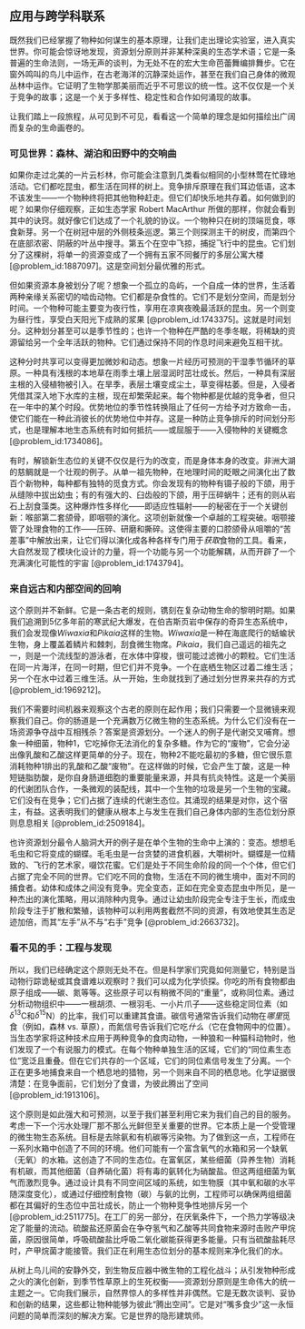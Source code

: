 ## 应用与跨学科联系

既然我们已经掌握了物种如何谋生的基本原理，让我们走出理论实验室，进入真实世界。你可能会惊讶地发现，资源划分原则并非某种深奥的生态学术语；它是一条普遍的生命法则，一场无声的谈判，为无处不在的宏大生命芭蕾舞编排舞步。它在窗外鸣叫的鸟儿中运作，在古老海洋的沉静深处运作，甚至在我们自己身体的微观丛林中运作。它证明了生物学那美丽而近乎不可思议的统一性。这不仅仅是一个关于竞争的故事；这是一个关于多样性、稳定性和合作如何涌现的故事。

让我们踏上一段旅程，从可见到不可见，看看这一个简单的理念是如何描绘出广阔而复杂的生命画卷的。

### 可见世界：森林、湖泊和田野中的交响曲

如果你走过北美的一片云杉林，你可能会注意到几类看似相同的小型林莺在忙碌地活动。它们都吃昆虫，都生活在同样的树上。竞争排斥原理在我们耳边低语，这本不该发生——一个物种终将把其他物种赶走。但它们却快乐地共存着。如何做到的呢？如果你仔细观察，正如生态学家 Robert MacArthur 所做的那样，你就会看到其中的诀窍。就好像它们达成了一个礼貌的协议。一个物种只在树的顶端觅食，啄食新芽。另一个在树冠中层的外侧枝条巡逻。第三个则探测主干的树皮，而第四个在底部浓密、阴蔽的叶丛中搜寻。第五个在空中飞掠，捕捉飞行中的昆虫。它们划分了这棵树，将单一的资源变成了一个拥有五家不同餐厅的多层公寓大楼 [@problem_id:1887097]。这是空间划分最优雅的形式。

但如果资源本身被划分了呢？想象一个孤立的岛屿，一个自成一体的世界，生活着两种亲缘关系密切的啮齿动物。它们都是杂食性的。它们不是划分空间，而是划分时间。一个物种可能主要变为夜行性，享用在凉爽夜晚最活跃的昆虫。另一个则变为昼行性，享受白天阳光下成熟的浆果 [@problem_id:1743375]。这就是时间划分。这种划分甚至可以是季节性的；也许一个物种在严酷的冬季冬眠，将稀缺的资源留给另一个全年活跃的物种。它们通过保持不同的作息时间来避免互相干扰。

这种分时共享可以变得更加微妙和动态。想象一片经历可预测的干湿季节循环的草原。一种具有浅根的本地草在雨季土壤上层湿润时茁壮成长。然后，一种具有深层主根的入侵植物被引入。在旱季，表层土壤变成尘土，草变得枯萎。但是，入侵者凭借其深入地下水库的主根，现在却繁荣起来。每个物种都是优越的竞争者，但只在一年中的某个时段。优势地位的季节性转换阻止了任何一方给予对方致命一击，使它们能在一种此消彼长的优势地位中并存。这是一种防止竞争排斥的时间划分形式，也是理解本地生态系统有时如何抵抗——或屈服于——入侵物种的关键概念 [@problem_id:1734086]。

有时，解锁新生态位的关键不仅仅是行为的改变，而是身体本身的改变。非洲大湖的慈鲷就是一个壮观的例子。从单一祖先物种，在地理时间的眨眼之间演化出了数百个新物种，每种都有独特的觅食方式。你会发现有的物种有镊子般的下颌，用于从缝隙中拔出幼虫；有的有强大的、臼齿般的下颌，用于压碎蜗牛；还有的则从岩石上刮食藻类。这种爆炸性多样化——即适应性辐射——的秘密在于一个关键创新：喉部第二套颌骨，即咽颚的演化。这项创新就像一个卓越的工程突破。咽颚接管了处理食物的工作——压碎、研磨和撕碎。这使得主要的口腔颌骨从咀嚼的“苦差事”中解放出来，让它们得以演化成各种各样专门用于*获取*食物的工具。看来，大自然发现了模块化设计的力量，将一个功能与另一个功能解耦，从而开辟了一个充满演化可能性的宇宙 [@problem_id:1743794]。

### 来自远古和内部空间的回响

这个原则并不新鲜。它是一条古老的规则，镌刻在复杂动物生命的黎明时期。如果我们追溯到5亿多年前的寒武纪大爆发，在伯吉斯页岩中保存的奇异生态系统中，我们会发现像*Wiwaxia*和*Pikaia*这样的生物。*Wiwaxia*是一种在海底爬行的蛞蝓状生物，身上覆盖着鳞片和棘刺，刮食微生物席。*Pikaia*，我们自己遥远的祖先之一，则是一个流线型的游泳者，在水体中穿梭，很可能过滤微小的颗粒。它们生活在同一片海洋，在同一时期，但它们并不竞争。一个在底栖生物区过着二维生活；另一个在水中过着三维生活。从一开始，生命就找到了通过划分世界来共存的方式 [@problem_id:1969212]。

我们不需要时间机器来观察这个古老的原则在起作用；我们只需要一个显微镜来观察我们自己。你的肠道是一个充满数万亿微生物的生态系统。为什么它们没有在一场资源争夺战中互相残杀？答案是资源划分。一个迷人的例子是代谢交叉哺育。想象一种细菌，物种1，它吃掉你无法消化的复杂多糖。作为它的“废物”，它会分泌出像乳酸和乙酸这样更简单的分子。现在，物种2不能吃最初的多糖，但它很乐意消耗物种1排出的乳酸和乙酸“废物”。在这样做的时候，它会产生丁酸，这是一种短链脂肪酸，是你自身肠道细胞的重要能量来源，并具有抗炎特性。这是一个美丽的代谢团队合作，一条微观的装配线，其中一个生物的垃圾是另一个生物的宝藏。它们没有在竞争；它们占据了连续的代谢生态位。其涌现的结果是对你，这个宿主，有益。这表明我们的健康从根本上与发生在我们自己身体内部的生态位划分原则息息相关 [@problem_id:2509184]。

也许资源划分最令人脑洞大开的例子是在单个生物的生命中上演的：变态。想想毛毛虫和它将变成的蝴蝶。毛毛虫是一台贪婪的进食机器，大嚼树叶。蝴蝶是一位精致的、飞行的艺术家，啜饮花蜜。它们是处于不同生命阶段的同一个个体，但它们占据了完全不同的世界。它们吃不同的食物，生活在不同的微生境中，面对不同的捕食者。幼体和成体之间没有竞争。完全变态，正如在完全变态昆虫中所见，是一种杰出的演化策略，用以消除种内竞争。通过让幼虫阶段完全专注于生长，而成虫阶段专注于扩散和繁殖，该物种可以利用两套截然不同的资源，有效地使其生态足迹加倍，而其“左手”从不与“右手”竞争 [@problem_id:2663732]。

### 看不见的手：工程与发现

所以，我们已经确定这个原则无处不在。但是科学家们究竟如何测量它，特别是当动物行踪诡秘或其食谱难以观察时？我们可以成为化学侦探。你吃的所有食物都由原子组成——碳、氮等等。这些原子可以有稍微不同的“重量”，或称同位素。通过分析动物组织中——一根胡须、一根羽毛、一小片爪子——这些稳定同位素（如$\delta^{13}$C和$\delta^{15}$N）的比率，我们可以重建其食谱。碳信号通常告诉我们动物在*哪里*觅食（例如，森林 vs. 草原），而氮信号告诉我们它吃*什么*（它在食物网中的位置）。当生态学家将这种技术应用于两种竞争的食肉动物，一种狼和一种猫科动物时，他们发现了一个有说服力的模式。在每个物种单独生活的区域，它们的“同位素生态位”宽泛且重叠。但在它们共存的一个区域，它们的同位素信号发生了分离。一个正在更多地捕食来自一个栖息地的猎物，另一个则来自不同的栖息地。化学证据很清楚：在竞争面前，它们划分了食谱，为彼此腾出了空间 [@problem_id:1913106]。

这个原则是如此强大和可预测，以至于我们甚至利用它来为我们自己的目的服务。考虑一下一个污水处理厂那不那么光鲜但至关重要的世界。它本质上是一个受管理的微生物生态系统。目标是去除氨和有机碳等污染物。为了做到这一点，工程师在一系列水箱中创造了不同的环境。他们可能有一个富含氧气的水箱和另一个缺氧（无氧）的水箱。这创造了不同的生态位。在富氧区，某些细菌（异养生物）消耗有机碳，而其他细菌（自养硝化菌）将有毒的氨转化为硝酸盐。但这两组细菌为氧气而激烈竞争。通过设计具有不同空间区域的系统，如生物膜（其中氧和碳的水平随深度变化），或通过仔细控制食物（碳）与氨的比例，工程师可以确保两组细菌都在其偏好的生态位中茁壮成长，防止一个物种竞争性地排斥另一个 [@problem_id:2511775]。在工厂的另一部分，在厌氧条件下，一个热力学等级决定了能量的流动。硫酸盐还原菌会在争夺氢气和乙酸等共同食物来源时击败产甲烷菌，原因很简单，呼吸硫酸盐比呼吸二氧化碳能获得更多能量。只有当硫酸盐耗尽时，产甲烷菌才能接管。我们正在利用生态位划分的基本规则来净化我们的水。

从树上鸟儿间的安静外交，到生物反应器中微生物的工程化战斗；从引发物种形成之火的演化创新，到季节性草原上的生死权衡——资源划分原则是生命伟大的统一主题之一。它向我们展示，自然界惊人的多样性并非偶然。它是无数次谈判、妥协和创新的结果，这些都让物种能够为彼此“腾出空间”。它是对“嘴多食少”这一永恒问题的简单而深刻的解决方案。它是世界的隐形建筑师。